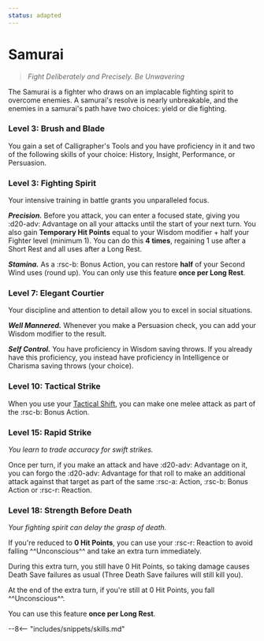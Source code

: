 ```yaml
---
status: adapted
---
```


# Samurai

> *Fight Deliberately and Precisely. Be Unwavering*

The Samurai is a fighter who draws on an implacable fighting spirit to overcome enemies. A samurai's resolve is nearly unbreakable, and the enemies in a samurai's path have two choices: yield or die fighting.

### Level 3: Brush and Blade

You gain a set of Calligrapher's Tools and you have proficiency in it and two of the following skills of your choice: History, Insight, Performance, or Persuasion.

### Level 3: Fighting Spirit

Your intensive training in battle grants you unparalleled focus.

***Precision.*** Before you attack, you can enter a focused state, giving you :d20-adv: Advantage on all your attacks until the start of your next turn. You also gain **Temporary Hit Points** equal to your Wisdom modifier + half your Fighter level (minimum 1). You can do this **4 times**, regaining 1 use after a Short Rest and all uses after a Long Rest.  
   
***Stamina.*** As a :rsc-b: Bonus Action, you can restore **half** of your Second Wind uses (round up). You can only use this feature **once per Long Rest**.

### Level 7: Elegant Courtier

Your discipline and attention to detail allow you to excel in social situations.

***Well Mannered.*** Whenever you make a Persuasion check, you can add your Wisdom modifier to the result.

***Self Control.*** You have proficiency in Wisdom saving throws. If you already have this proficiency, you instead have proficiency in Intelligence or Charisma saving throws (your choice).

### Level 10: Tactical Strike

When you use your [Tactical Shift](index.md#level-5-tactical-shift), you can make one melee attack as part of the :rsc-b: Bonus Action.

### Level 15: Rapid Strike

*You learn to trade accuracy for swift strikes.*

Once per turn, if you make an attack and have :d20-adv: Advantage on it, you can forgo the :d20-adv: Advantage for that roll to make an additional attack against that target as part of the same :rsc-a: Action, :rsc-b: Bonus Action or :rsc-r: Reaction.

### Level 18: Strength Before Death

*Your fighting spirit can delay the grasp of death.*

If you're reduced to **0 Hit Points**, you can use your :rsc-r: Reaction to avoid falling ^^Unconscious^^ and take an extra turn immediately.  

During this extra turn, you still have 0 Hit Points, so taking damage causes Death Save failures as usual (Three Death Save failures will still kill you).  

At the end of the extra turn, if you're still at 0 Hit Points, you fall ^^Unconscious^^.  

You can use this feature **once per Long Rest**.

--8<-- "includes/snippets/skills.md"